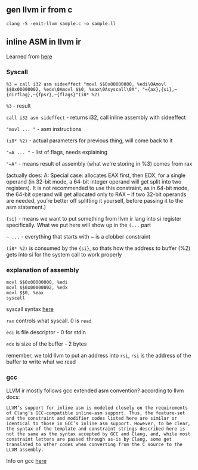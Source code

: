 ## gen llvm ir from c

`clang -S -emit-llvm sample.c -o sample.ll`

## inline ASM in llvm ir

Learned from [here](http://llvm.org/docs/LangRef.html#inline-assembler-expressions)

### Syscall
```
%3 = call i32 asm sideeffect "movl $$0x00000000, %edi\0Amovl $$0x00000002, %edx\0Amovl $$0, %eax\0Asyscall\0A", "={ax},{si},~{dirflag},~{fpsr},~{flags}"(i8* %2)
```
`%3` - result

`call i32 asm sideffect` - returns i32, call inline assembly with sideeffect

`"movl ... "` - asm instructions

`(i8* %2)` - actual parameters for previous thing, will come back to it

`"=A ... "` - list of flags, needs explaining

`"=A"` - means result of assembly (what we're storing in %3) comes from rax

(actually does: A: Special case: allocates EAX first, then EDX, for a single operand (in 32-bit mode, a 64-bit integer operand will get split into two registers). It is not recommended to use this constraint, as in 64-bit mode, the 64-bit operand will get allocated only to RAX – if two 32-bit operands are needed, you’re better off splitting it yourself, before passing it to the asm statement.)

`{si}` - means we want to put something from llvm ir lang into si register specifically. What we put here will show up in the `(...` part

`~ ...` - everything that starts with ~ is a clobber constraint

`(i8* %2)` is consumed by the `{si}`, so thats how the address to buffer (%2) gets into si for the system call to work properly

### explanation of assembly

```
movl $$0x00000000, %edi
movl $$0x00000002, %edx
movl $$0, %eax
syscall
```
syscall syntax [here](https://blog.rchapman.org/posts/Linux_System_Call_Table_for_x86_64/)

`rax` controls what syscall. 0 is `read`

`edi` is file descriptor - 0 for stdin

`edx` is size of the buffer - 2 bytes

remember, we told llvm to put an address into `rsi`, `rsi` is the address of the buffer to write what we read

### gcc

LLVM ir mostly follows gcc extended asm convention? according to llvm docs:

```
LLVM’s support for inline asm is modeled closely on the requirements of Clang’s GCC-compatible inline-asm support. Thus, the feature-set and the constraint and modifier codes listed here are similar or identical to those in GCC’s inline asm support. However, to be clear, the syntax of the template and constraint strings described here is not the same as the syntax accepted by GCC and Clang, and, while most constraint letters are passed through as-is by Clang, some get translated to other codes when converting from the C source to the LLVM assembly.
```

Info on gcc [here](https://gcc.gnu.org/onlinedocs/gcc/Extended-Asm.html)

